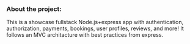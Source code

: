 ### About the project:

This is a showcase fullstack Node.js+express app with authentication, authorization, payments, bookings, user profiles, reviews, and more!
It follows an MVC architacture with best practices from express.
